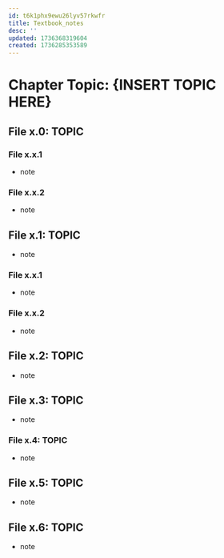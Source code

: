 ```yaml
---
id: t6k1phx9ewu26lyv57rkwfr
title: Textbook_notes
desc: ''
updated: 1736368319604
created: 1736285353589
---
```

# Chapter Topic: {INSERT TOPIC HERE}

## File x.0: TOPIC
### File x.x.1
- note
### File x.x.2
- note
## File x.1: TOPIC
- note
### File x.x.1
- note
### File x.x.2
- note
## File x.2: TOPIC
- note
## File x.3: TOPIC
- note
### File x.4: TOPIC
- note
## File x.5: TOPIC
- note
## File x.6: TOPIC
- note
